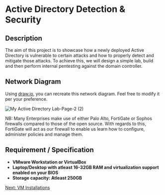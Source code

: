 <h1> Active Directory Detection & Security </h1>

<h2>Description</h2>
The aim of this project is to showcase how a newly deployed Active Directory is vulnerable to certain attacks and how to properly detect and mitigate those attacks.</b>
To achieve this, we will design a simple lab, build and then perform internal pentesting against the domain controller. 

<h2>Network Diagram</h2></b>

Using [draw.io](https://app.diagrams.net/#G1QT02VP_Y-A5MyLR6dgJtdTIgwgl8T8RT#%7B%22pageId%22%3A%22DUj9LQxQ1C3irc8m1Frn%22%7D), you can recreate this network diagram. Feel free to modify it per your preference.

![My Active Directory Lab-Page-2 (2)](https://github.com/custyblak/Active-Directory-Detection-and-Security/assets/100330009/724babfd-9491-4741-8012-378d0d2d7178) </b>

NB: Many Enterprises make use of either Palo Alto, FortiGate or Sophos firewalls compared to those of the open source. With regards to this, FortiGate will act as our firewall to enable us learn how to configure, administer policies and manage them. 


<h2> Requirement / Specification</h2>

- <b>VMware Workstation or VirtualBox</b>
- <b>Laptop/Desktop with atleast 16-32GB RAM and virtualization support enabled on your BIOS</b>
- <b>Storage capacity: Atleast 250GB </b>

[Next: VM Installations](https://github.com/custyblak/Active-Directory-Detection-and-Security/blob/main/VM%20installation.md)
